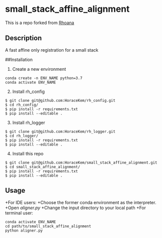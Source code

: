 # small_stack_affine_alignment
This is a repo forked from [Rhoana](http://github.com/Rhoana/small_stack_affine_alignment)

## Description
A fast affine only registration for a small stack

##Installation
1. Create a new environment
```
conda create -n ENV_NAME python=3.7
conda activate ENV_NAME
```

2. Install rh_config
```
$ git clone git@github.com:HoraceKem/rh_config.git
$ cd rh_config/
$ pip install -r requirements.txt
$ pip install --editable .
```

3. Install rh_logger
```
$ git clone git@github.com:HoraceKem/rh_logger.git
$ cd rh_logger/
$ pip install -r requirements.txt
$ pip install --editable .
```

4. Install this repo
```
$ git clone git@github.com:HoraceKem/small_stack_affine_alignment.git
$ cd small_stack_affine_alignment/
$ pip install -r requirements.txt
$ pip install --editable .
```

## Usage
+For IDE users:
   +Choose the former conda environment as the interpreter.
   +Open *aligner.py*
   +Change the input directory to your local path
+For terminal user:
```
conda activate ENV_NAME
cd path/to/small_stack_affine_alignment
python aligner.py
```
